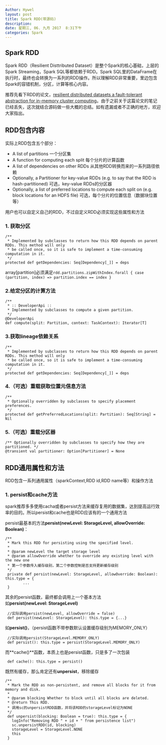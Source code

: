 ```yaml
---
Author: Hywel
layout: post
title: Spark RDD(带源码)
description: 
date: 星期三, 06. 九月 2017  8:31下午
categories: Spark
---
```


## Spark RDD
Spark RDD（Resilient Disttributed Dataset）是整个Spark的核心基础，上层的Spark Streaming，Spark SQL等都依赖于RDD。Spark SQL里的DataFrame在执行时，最终也会转换为一系列的RDD操作。所以理解RDD非常重要，里边包含Spark的容错机制，分区，计算等核心内容。

推荐先看下RDD的论文，[resilient distributed datasets a fault-tolerant abstraction for in-memory cluster computing](https://www.usenix.org/system/files/conference/nsdi12/nsdi12-final138.pdf)。由于之前关于这篇论文的笔记已经丢失，这次就结合源码做一些大概的总结。如有遗漏或者不正确的地方，欢迎大家指出。

## RDD包含内容
实际上RDD包含五个部分：
 * A list of partitions 一个分区集
 * A function for computing each split 每个分片的计算函数
 * A list of dependencies on other RDDs 从其他RDD转换而来的一系列路径依赖
 * Optionally, a Partitioner for key-value RDDs (e.g. to say that the RDD is hash-partitioned) 可选，key-value RDDs的分区器
 * Optionally, a list of preferred locations to compute each split on (e.g. block locations for an HDFS file) 可选，每个分片的位置信息（数据块位置等）

用户也可以自定义自己的RDD，不过自定义RDD必须实现这些属性和方法
### 1. 获取分区
```
/**
 * Implemented by subclasses to return how this RDD depends on parent RDDs. This method will only
 * be called once, so it is safe to implement a time-consuming computation in it.
 */
protected def getDependencies: Seq[Dependency[_]] = deps
```
array[partition]必须满足`rdd.partitions.zipWithIndex.forall { case (partition, index) => partition.index == index }`



### 2.给定分区的计算方法
```
/**
 * :: DeveloperApi ::
 * Implemented by subclasses to compute a given partition.
 */
@DeveloperApi
def compute(split: Partition, context: TaskContext): Iterator[T]
```

### 3.获取lineage依赖关系
```
/**
 * Implemented by subclasses to return how this RDD depends on parent RDDs. This method will only
 * be called once, so it is safe to implement a time-consuming computation in it.
 */
protected def getDependencies: Seq[Dependency[_]] = deps
```

### 4.（可选）重载获取位置元信息方法
```
/**
 * Optionally overridden by subclasses to specify placement preferences.
 */
protected def getPreferredLocations(split: Partition): Seq[String] = Nil
```

### 5.（可选）重载分区器
```
/** Optionally overridden by subclasses to specify how they are partitioned. */
@transient val partitioner: Option[Partitioner] = None
```

## RDD通用属性和方法
RDD包含一系列通用属性（sparkContext,RDD id,RDD name等）和操作方法

### 1. persist和cache方法
spark推荐多多使用cacha或者persist方法来缓存复用的数据集，达到提高运行效率的目的。所以persist和cache也是RDD应该有的一个通用方法

persist最基本的方法**persist(newLevel: StorageLevel, allowOverride: Boolean)**：
```
/**
 * Mark this RDD for persisting using the specified level.
 *
 * @param newLevel the target storage level
 * @param allowOverride whether to override any existing level with the new one
 * 第一个参数传入缓存级别，第二个参数控制是否支持更新缓存级别
 */
 private def persist(newLevel: StorageLevel, allowOverride: Boolean): this.type = {
		...
 }
```

其余的persist函数，最终都会调用上一个基本方法  
如**persist(newLevel: StorageLevel)**
```
 //实际调用persist(newLevel, allowOverride = false)
 def persist(newLevel: StorageLevel): this.type = {...}
```

如**persist()**，（persist函数不带参数默认设置缓存级别为MEMORY_ONLY）
```
 //实际调用persist(StorageLevel.MEMORY_ONLY)
 def persist(): this.type = persist(StorageLevel.MEMORY_ONLY)
```

而**cache()**函数，本质上也是persist函数，只是多了一次包装  
```
 def cache(): this.type = persist()
```

既然有缓存，那么肯定还有**unpersist**，移除缓存
```
/**
 * Mark the RDD as non-persistent, and remove all blocks for it from memory and disk.
 *
 * @param blocking Whether to block until all blocks are deleted.
 * @return This RDD.
 * 调用sc的unpersistRDD函数，并将该RDD的storageLevel标记为NONE
 */
 def unpersist(blocking: Boolean = true): this.type = {
   logInfo("Removing RDD " + id + " from persistence list")
   sc.unpersistRDD(id, blocking)
   storageLevel = StorageLevel.NONE
   this
 }
```
